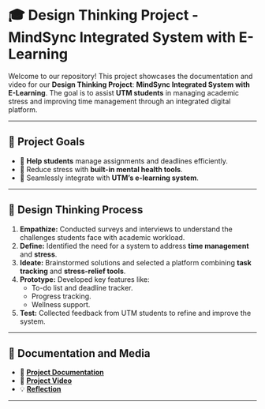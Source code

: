 # 🎓 Design Thinking Project - MindSync Integrated System with E-Learning

Welcome to our repository! This project showcases the documentation and video for our **Design Thinking Project**: **MindSync Integrated System with E-Learning**. The goal is to assist **UTM students** in managing academic stress and improving time management through an integrated digital platform.

---

## 🌟 Project Goals
- 📌 **Help students** manage assignments and deadlines efficiently.
- 🧘 Reduce stress with **built-in mental health tools**.
- 🔗 Seamlessly integrate with **UTM’s e-learning system**.

---

## 🚀 Design Thinking Process
1. **Empathize:** Conducted surveys and interviews to understand the challenges students face with academic workload.
2. **Define:** Identified the need for a system to address **time management** and **stress**.
3. **Ideate:** Brainstormed solutions and selected a platform combining **task tracking** and **stress-relief tools**.
4. **Prototype:** Developed key features like:
   - To-do list and deadline tracker.
   - Progress tracking.
   - Wellness support.
5. **Test:** Collected feedback from UTM students to refine and improve the system.

---

## 📂 Documentation and Media
- 📄 **[Project Documentation](https://github.com/Leena17111/SECP1513-Design-Thinking-Project-Mindsync-Group4/blob/main/Design%20Thinking%20Report-%20Group%204.pdf)**
- 🎥 **[Project Video](https://github.com/Leena17111/SECP1513-Design-Thinking-Project-Mindsync-Group4/blob/main/DESIGN%20THINKING%20VIDEO%20GROUP4.mp4)**
- 💡 **[Reflection](https://github.com/Leena17111/SECP1513-Design-Thinking-Project-Mindsync-Group4/blob/main/Reflection.md)**

---


